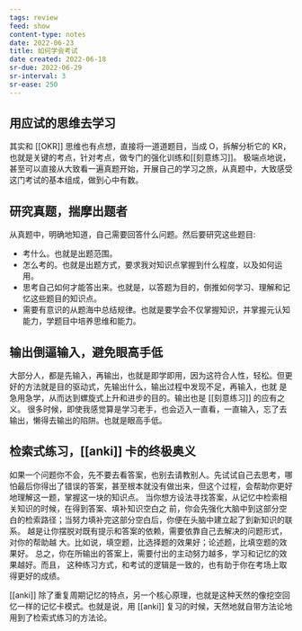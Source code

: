 ```yaml
---
tags: review
feed: show
content-type: notes
date: 2022-06-23
title: 如何学会考试
date created: 2022-06-18
sr-due: 2022-06-29
sr-interval: 3
sr-ease: 250
---
```


## 用应试的思维去学习

其实和 [[OKR]] 思维也有点想，直接将一道道题目，当成 O，拆解分析它的 KR，也就是关键的考点，针对考点，做专门的强化训练和[[刻意练习]]。
极端点地说，甚至可以直接从大致看一遍真题开始，开展自己的学习之旅，从真题中，大致感受这门考试的基本组成，做到心中有数。

## 研究真题，揣摩出题者

从真题中，明确地知道，自己需要回答什么问题。然后要研究这些题目:
- 考什么。也就是出题范围。
- 怎么考的。也就是出题方式，要求我对知识点掌握到什么程度，以及如何运用。
- 思考自己如何才能答出来。也就是，以答题为目的，倒推如何学习、理解和记忆这些题目的知识点。
- 需要有意识的从题海中总结规律。也就是要学会不仅掌握知识，并掌握元认知能力，学题目中培养思维和能力。

## 输出倒逼输入，避免眼高手低

大部分人，都是先输入，再输出，也就是即学即用，因为这符合人性，轻松。但更好的方法就是目的驱动式，先输出什么，输出过程中发现不足，再输入，也就
是急用急学，从而达到螺旋式上升和进步的目的。输出也是 [[刻意练习]] 的应有之义。
很多时候，即使我感觉算是学习老手，也会迈入一直看，一直输入，忘了去输出，懒得去输出的陷阱。也就是眼高手低。

## 检索式练习，[[anki]] 卡的终极奥义

如果一个问题你不会，先不要去看答案，也别去请教别人。先试试自己去思考，哪怕最后你得出了错误的答案，甚至根本就没有做出来，但这个过程，会帮助你更好地理解这一题，掌握这一块的知识点。
当你想方设法寻找答案，从记忆中检索相关知识的时候，在得到答案、填补知识空白之 前，你会先强化大脑中到这部分空白的检索路径；当努力填补完这部分空白后，你便在头脑中建立起了到新知识的联系。
越是让你摆脱对既有提示和答案的依赖，需要依靠自己去解决的问题形式，对你的帮助越 大。比如说，填空题，比选择题的效果好；论述题，比填空题的效果好。
总之，你在所输出的答案上，需要付出的主动努力越多，学习和记忆的效果越好。而且， 这种练习方式，和考试的逻辑是一致的，也有助于你在考场上取得更好的成绩。

[[anki]] 除了重复周期记忆的特点，另一个核心原理，也就是这种天然的像挖空回忆一样的记忆卡模式。也就是说，用 [[anki]] 复习的时候，天然地就自带方法论地用到了检索式练习的方法论。
